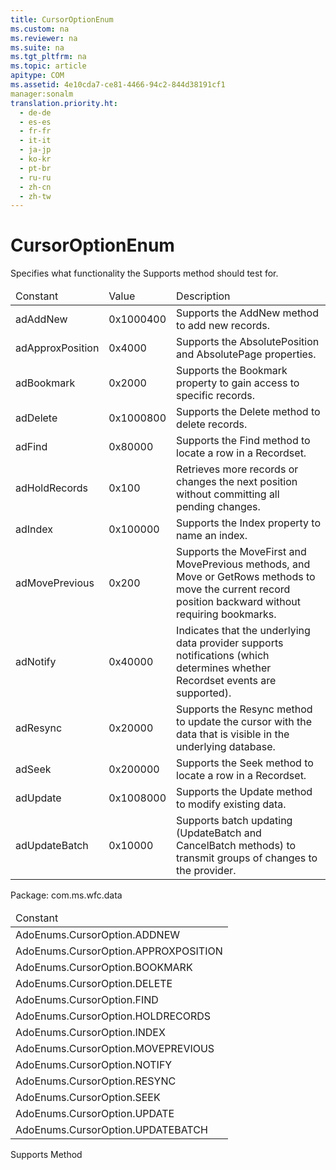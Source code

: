 ```yaml
---
title: CursorOptionEnum
ms.custom: na
ms.reviewer: na
ms.suite: na
ms.tgt_pltfrm: na
ms.topic: article
apitype: COM
ms.assetid: 4e10cda7-ce81-4466-94c2-844d38191cf1
manager:sonalm
translation.priority.ht: 
  - de-de
  - es-es
  - fr-fr
  - it-it
  - ja-jp
  - ko-kr
  - pt-br
  - ru-ru
  - zh-cn
  - zh-tw
---
```

# CursorOptionEnum
<?xml version="1.0" encoding="utf-8"?>
<developerReferenceWithoutSyntaxDocument xmlns="http://ddue.schemas.microsoft.com/authoring/2003/5" xmlns:xlink="http://www.w3.org/1999/xlink" xmlns:xsi="http://www.w3.org/2001/XMLSchema-instance" xsi:schemaLocation="http://ddue.schemas.microsoft.com/authoring/2003/5 http://dduestorage.blob.core.windows.net/ddueschema/developer.xsd">
  <introduction>
    <para>Specifies what functionality the <legacyLink xlink:href="298fc41c-0b55-42fc-b373-c5133b4da6a5">Supports</legacyLink> method should test for.</para>
    <table xmlns:caps="http://schemas.microsoft.com/build/caps/2013/11">
      <thead>
        <tr>
          <TD>
            <para>Constant</para>
          </TD>
          <TD>
            <para>Value</para>
          </TD>
          <TD>
            <para>Description</para>
          </TD>
        </tr>
      </thead>
      <tbody>
        <tr>
          <TD>
            <para>
              <legacyBold>adAddNew</legacyBold>
            </para>
          </TD>
          <TD>
            <para>0x1000400</para>
          </TD>
          <TD>
            <para>Supports the <legacyLink xlink:href="a9f54be9-5763-45d0-a6eb-09981b03bc08">AddNew</legacyLink> method to add new records.</para>
          </TD>
        </tr>
        <tr>
          <TD>
            <para>
              <legacyBold>adApproxPosition</legacyBold>
            </para>
          </TD>
          <TD>
            <para>0x4000</para>
          </TD>
          <TD>
            <para>Supports the <legacyLink xlink:href="79f8ee5e-fc70-46d8-8c29-ebf943c66592">AbsolutePosition</legacyLink> and <legacyLink xlink:href="ddb58a35-ec3a-423c-a504-3c65e62c23d4">AbsolutePage</legacyLink> properties.</para>
          </TD>
        </tr>
        <tr>
          <TD>
            <para>
              <legacyBold>adBookmark</legacyBold>
            </para>
          </TD>
          <TD>
            <para>0x2000</para>
          </TD>
          <TD>
            <para>Supports the <legacyLink xlink:href="481dcc93-487b-490e-ac58-a1e9b2ebfd43">Bookmark</legacyLink> property to gain access to specific records.</para>
          </TD>
        </tr>
        <tr>
          <TD>
            <para>
              <legacyBold>adDelete</legacyBold>
            </para>
          </TD>
          <TD>
            <para>0x1000800</para>
          </TD>
          <TD>
            <para>Supports the <legacyLink xlink:href="1eb9209c-602c-4507-b0c2-6527a599b67d">Delete</legacyLink> method to delete records.</para>
          </TD>
        </tr>
        <tr>
          <TD>
            <para>
              <legacyBold>adFind</legacyBold>
            </para>
          </TD>
          <TD>
            <para>0x80000</para>
          </TD>
          <TD>
            <para>Supports the <legacyLink xlink:href="55c9810a-d8ca-46c2-a9dc-80e7ee7aa188">Find</legacyLink> method to locate a row in a <legacyLink xlink:href="ede1415f-c3df-4cc5-a05b-2576b2b84b60">Recordset</legacyLink>.</para>
          </TD>
        </tr>
        <tr>
          <TD>
            <para>
              <legacyBold>adHoldRecords</legacyBold>
            </para>
          </TD>
          <TD>
            <para>0x100</para>
          </TD>
          <TD>
            <para>Retrieves more records or changes the next position without committing all pending changes.</para>
          </TD>
        </tr>
        <tr>
          <TD>
            <para>
              <legacyBold>adIndex</legacyBold>
            </para>
          </TD>
          <TD>
            <para>0x100000</para>
          </TD>
          <TD>
            <para>Supports the <legacyLink xlink:href="1c79e271-21ec-41a8-8163-c5e89f0001a7">Index</legacyLink> property to name an index.</para>
          </TD>
        </tr>
        <tr>
          <TD>
            <para>
              <legacyBold>adMovePrevious</legacyBold>
            </para>
          </TD>
          <TD>
            <para>0x200</para>
          </TD>
          <TD>
            <para>Supports the <legacyLink xlink:href="a61a01a7-5b33-4150-9126-21dfa63654cb">MoveFirst</legacyLink> and <legacyLink xlink:href="a61a01a7-5b33-4150-9126-21dfa63654cb">MovePrevious</legacyLink> methods, and <legacyLink xlink:href="13fe9381-d00b-4f4a-9162-83c3f21b3837">Move</legacyLink> or <legacyLink xlink:href="14b92860-4171-47d9-a413-dd60dd6a8880">GetRows</legacyLink> methods to move the current record position backward without requiring bookmarks.</para>
          </TD>
        </tr>
        <tr>
          <TD>
            <para>
              <legacyBold>adNotify</legacyBold>
            </para>
          </TD>
          <TD>
            <para>0x40000</para>
          </TD>
          <TD>
            <para>Indicates that the underlying data provider supports notifications (which determines whether <legacyBold>Recordset</legacyBold> events are supported).</para>
          </TD>
        </tr>
        <tr>
          <TD>
            <para>
              <legacyBold>adResync</legacyBold>
            </para>
          </TD>
          <TD>
            <para>0x20000</para>
          </TD>
          <TD>
            <para>Supports the <legacyLink xlink:href="73b355d4-a4c0-434b-bfc4-039b1c76b32e">Resync</legacyLink> method to update the cursor with the data that is visible in the underlying database.</para>
          </TD>
        </tr>
        <tr>
          <TD>
            <para>
              <legacyBold>adSeek</legacyBold>
            </para>
          </TD>
          <TD>
            <para>0x200000</para>
          </TD>
          <TD>
            <para>Supports the <legacyLink xlink:href="129293d2-19d3-4940-bf64-483ee72fb4a1">Seek</legacyLink> method to locate a row in a <legacyBold>Recordset</legacyBold>.</para>
          </TD>
        </tr>
        <tr>
          <TD>
            <para>
              <legacyBold>adUpdate</legacyBold>
            </para>
          </TD>
          <TD>
            <para>0x1008000</para>
          </TD>
          <TD>
            <para>Supports the <legacyLink xlink:href="6b2a9c31-1a7e-40db-8a53-30720d0f6cc1">Update</legacyLink> method to modify existing data.</para>
          </TD>
        </tr>
        <tr>
          <TD>
            <para>
              <legacyBold>adUpdateBatch</legacyBold>
            </para>
          </TD>
          <TD>
            <para>0x10000</para>
          </TD>
          <TD>
            <para>Supports batch updating (<legacyLink xlink:href="23f9314c-b027-4a51-aeae-50caa2977740">UpdateBatch</legacyLink> and <legacyLink xlink:href="dbdc2574-e44e-4d95-b03d-4a5d9e9adf3c">CancelBatch</legacyLink> methods) to transmit groups of changes to the provider.</para>
          </TD>
        </tr>
      </tbody>
    </table>
  </introduction>
  <section>
    <title>ADO/WFC Equivalent</title>
    <content>
      <para>Package: <legacyBold>com.ms.wfc.data</legacyBold></para>
      <table xmlns:caps="http://schemas.microsoft.com/build/caps/2013/11">
        <thead>
          <tr>
            <TD>
              <para>Constant</para>
            </TD>
          </tr>
        </thead>
        <tbody>
          <tr>
            <TD>
              <para>AdoEnums.CursorOption.ADDNEW</para>
            </TD>
          </tr>
          <tr>
            <TD>
              <para>AdoEnums.CursorOption.APPROXPOSITION</para>
            </TD>
          </tr>
          <tr>
            <TD>
              <para>AdoEnums.CursorOption.BOOKMARK</para>
            </TD>
          </tr>
          <tr>
            <TD>
              <para>AdoEnums.CursorOption.DELETE</para>
            </TD>
          </tr>
          <tr>
            <TD>
              <para>AdoEnums.CursorOption.FIND</para>
            </TD>
          </tr>
          <tr>
            <TD>
              <para>AdoEnums.CursorOption.HOLDRECORDS</para>
            </TD>
          </tr>
          <tr>
            <TD>
              <para>AdoEnums.CursorOption.INDEX</para>
            </TD>
          </tr>
          <tr>
            <TD>
              <para>AdoEnums.CursorOption.MOVEPREVIOUS</para>
            </TD>
          </tr>
          <tr>
            <TD>
              <para>AdoEnums.CursorOption.NOTIFY </para>
            </TD>
          </tr>
          <tr>
            <TD>
              <para>AdoEnums.CursorOption.RESYNC</para>
            </TD>
          </tr>
          <tr>
            <TD>
              <para>AdoEnums.CursorOption.SEEK</para>
            </TD>
          </tr>
          <tr>
            <TD>
              <para>AdoEnums.CursorOption.UPDATE</para>
            </TD>
          </tr>
          <tr>
            <TD>
              <para>AdoEnums.CursorOption.UPDATEBATCH</para>
            </TD>
          </tr>
        </tbody>
      </table>
    </content>
  </section>
  <section>
    <title>Applies To</title>
    <content>
      <para>
        <link xlink:href="298fc41c-0b55-42fc-b373-c5133b4da6a5">Supports Method</link>
      </para>
    </content>
  </section>
  <relatedTopics />
</developerReferenceWithoutSyntaxDocument>